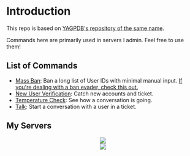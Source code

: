 # Introduction

This repo is based on [YAGPDB's repository of the same name](https://github.com/yagpdb-cc/yagpdb-cc/).

Commands here are primarily used in servers I admin. Feel free to use them!

## List of Commands

- [Mass Ban](./massban/README.md): Ban a long list of User IDs with minimal manual input. [If you're dealing with a ban evader, check this out.](https://gist.github.com/gregdan3/e6c883ca5fc1624b15dfbb2cc1080883)
- [New User Verification](./new-user-verification/README.md): Catch new accounts and ticket.
- [Temperature Check](./temperature-check/README.md): See how a conversation is going.
- [Talk](./talk/README.md): Start a conversation with a user in a ticket.

## My Servers

<div align="center">
  <a href="https://discord.gg/mapona">
    <img src="https://img.shields.io/discord/301377942062366741?style=plastic&logo=discord&logoColor=white&labelColor=5865F2&color=425549&label=ma%20pona%20pi%20toki%20pona" />
  </a>
  <div />
  <a href="https://discord.gg/ChC6qtVsSE">
    <img src="https://img.shields.io/discord/969386329513295872?style=plastic&logo=discord&logoColor=white&labelColor=violet&color=425549&label=kama%20sona" />
  </a>
</div>
